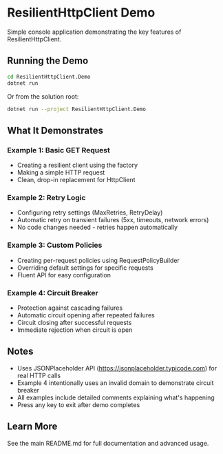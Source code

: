# ResilientHttpClient Demo

Simple console application demonstrating the key features of ResilientHttpClient.

## Running the Demo

```bash
cd ResilientHttpClient.Demo
dotnet run
```

Or from the solution root:
```bash
dotnet run --project ResilientHttpClient.Demo
```

## What It Demonstrates

### Example 1: Basic GET Request
- Creating a resilient client using the factory
- Making a simple HTTP request
- Clean, drop-in replacement for HttpClient

### Example 2: Retry Logic
- Configuring retry settings (MaxRetries, RetryDelay)
- Automatic retry on transient failures (5xx, timeouts, network errors)
- No code changes needed - retries happen automatically

### Example 3: Custom Policies
- Creating per-request policies using RequestPolicyBuilder
- Overriding default settings for specific requests
- Fluent API for easy configuration

### Example 4: Circuit Breaker
- Protection against cascading failures
- Automatic circuit opening after repeated failures
- Circuit closing after successful requests
- Immediate rejection when circuit is open

## Notes

- Uses JSONPlaceholder API (https://jsonplaceholder.typicode.com) for real HTTP calls
- Example 4 intentionally uses an invalid domain to demonstrate circuit breaker
- All examples include detailed comments explaining what's happening
- Press any key to exit after demo completes

## Learn More

See the main README.md for full documentation and advanced usage.
